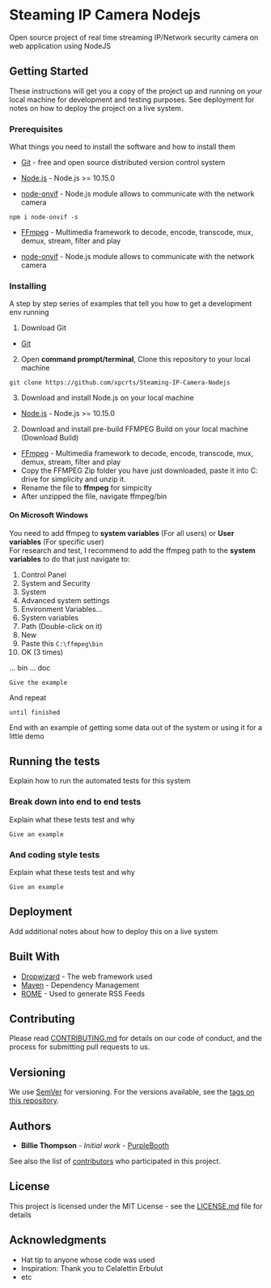 # Steaming IP Camera Nodejs

Open source project of real time streaming IP/Network security camera on web application using NodeJS

## Getting Started

These instructions will get you a copy of the project up and running on your local machine for development and testing purposes. See deployment for notes on how to deploy the project on a live system.

### Prerequisites
What things you need to install the software and how to install them
* [Git](https://git-scm.com/downloads) - free and open source distributed version control system 


* [Node.js](https://nodejs.org/en/) - Node.js >= 10.15.0
* [node-onvif](https://www.npmjs.com/package/node-onvif) - Node.js module allows to communicate with the network camera
```
npm i node-onvif -s
```
* [FFmpeg](https://ffmpeg.zeranoe.com/builds/) - Multimedia framework to decode, encode, transcode, mux, demux, stream, filter and play

* [node-onvif](https://www.npmjs.com/package/node-onvif) - Node.js module allows to communicate with the network camera

### Installing
A step by step series of examples that tell you how to get a development env running
1. Download Git
* [Git](https://git-scm.com/downloads)
2. Open <strong>command prompt/terminal</strong>, Clone this repository to your local machine
```
git clone https://github.com/xpcrts/Steaming-IP-Camera-Nodejs
```
3. Download and install Node.js on your local machine
* [Node.js](https://nodejs.org/en/) - Node.js >= 10.15.0
2. Download and install pre-build FFMPEG Build on your local machine (Download Build)
* [FFmpeg](https://ffmpeg.zeranoe.com/builds/) - Multimedia framework to decode, encode, transcode, mux, demux, stream, filter and play<br />
* Copy the FFMPEG Zip folder you have just downloaded, paste it into C: drive for simplicity and unzip it.
* Rename the file to <strong>ffmpeg</strong> for simpicity
* After unzipped the file, navigate ffmpeg/bin <br/>
#### On Microsoft Windows
You need to add ffmpeg to <strong>system variables</strong> (For all users) or <strong>User variables</strong> (For specific user)<br />
For research and test, I recommend to add the ffmpeg path to the <strong>system variables</strong> to do that just navigate to:
1. Control Panel
2. System and Security
3. System 
4. Advanced system settings
5. Environment Variables...
6. System variables
7. Path (Double-click on it)
8. New
9. Paste this
```C:\ffmpeg\bin```
10. OK (3 times)


... bin
... doc

``` 
Give the example
```

And repeat

```
until finished
```

End with an example of getting some data out of the system or using it for a little demo

## Running the tests

Explain how to run the automated tests for this system

### Break down into end to end tests

Explain what these tests test and why

```
Give an example
```

### And coding style tests

Explain what these tests test and why

```
Give an example
```

## Deployment

Add additional notes about how to deploy this on a live system

## Built With

* [Dropwizard](http://www.dropwizard.io/1.0.2/docs/) - The web framework used
* [Maven](https://maven.apache.org/) - Dependency Management
* [ROME](https://rometools.github.io/rome/) - Used to generate RSS Feeds

## Contributing

Please read [CONTRIBUTING.md](https://gist.github.com/PurpleBooth/b24679402957c63ec426) for details on our code of conduct, and the process for submitting pull requests to us.

## Versioning

We use [SemVer](http://semver.org/) for versioning. For the versions available, see the [tags on this repository](https://github.com/your/project/tags). 

## Authors

* **Billie Thompson** - *Initial work* - [PurpleBooth](https://github.com/PurpleBooth)

See also the list of [contributors](https://github.com/your/project/contributors) who participated in this project.

## License

This project is licensed under the MIT License - see the [LICENSE.md](https://github.com/xpcrts/Steaming-IP-Camera-Nodejs/blob/master/LICENSE) file for details

## Acknowledgments

* Hat tip to anyone whose code was used
* Inspiration: Thank you to Celalettin Erbulut
* etc
